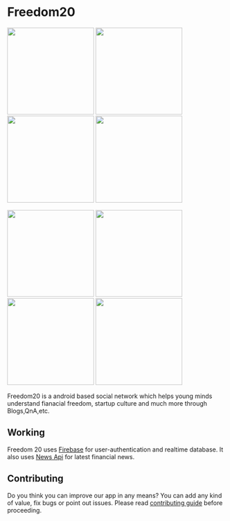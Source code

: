 # Freedom20

<p float="center">
  <img src="https://firebasestorage.googleapis.com/v0/b/freedom20-1dc06.appspot.com/o/readme%2FWhatsApp%20Image%202022-12-06%20at%208.06.31%20PM.jpeg?alt=media&token=fd9cc71b-2b6d-4ad2-85a9-efc3f8baceca" width="200">
  <img src="https://firebasestorage.googleapis.com/v0/b/freedom20-1dc06.appspot.com/o/readme%2FWhatsApp%20Image%202022-12-06%20at%208.06.34%20PM%20(1).jpeg?alt=media&token=30096e23-1288-4baa-86a9-0d98b3a915bc" width="200">
  <img src="https://firebasestorage.googleapis.com/v0/b/freedom20-1dc06.appspot.com/o/readme%2FWhatsApp%20Image%202022-12-06%20at%208.06.34%20PM.jpeg?alt=media&token=4386dc6c-6737-4704-9a81-44107a98a8e7" width="200">
  <img src="https://firebasestorage.googleapis.com/v0/b/freedom20-1dc06.appspot.com/o/readme%2FWhatsApp%20Image%202022-12-06%20at%208.06.33%20PM.jpeg?alt=media&token=53c97097-fbeb-427a-b27d-b0e21a1997a2" width="200">
</p>

<p float="center">
  <img src="https://firebasestorage.googleapis.com/v0/b/freedom20-1dc06.appspot.com/o/readme%2FWhatsApp%20Image%202022-12-06%20at%208.06.33%20PM%20(1).jpeg?alt=media&token=00e5b9a8-f5ac-4302-b674-1615db737f96" width="200">
  <img src="https://firebasestorage.googleapis.com/v0/b/freedom20-1dc06.appspot.com/o/readme%2FWhatsApp%20Image%202022-12-06%20at%208.06.32%20PM.jpeg?alt=media&token=2b510717-146d-46b2-aa33-16aad2b4b0f9" width="200">
  <img src="https://firebasestorage.googleapis.com/v0/b/freedom20-1dc06.appspot.com/o/readme%2FWhatsApp%20Image%202022-12-06%20at%208.06.32%20PM%20(2).jpeg?alt=media&token=ff2f5d7a-519f-4df3-b018-f2c78fffaaba" width="200">
  <img src="https://firebasestorage.googleapis.com/v0/b/freedom20-1dc06.appspot.com/o/readme%2FWhatsApp%20Image%202022-12-06%20at%208.06.32%20PM%20(1).jpeg?alt=media&token=89a83053-c7ea-4f92-a388-45a36f0594ca" width="200">
</p>



<p>Freedom20 is a android based social network which helps young minds understand fianacial freedom, startup culture and much more through 
Blogs,QnA,etc.</p>

## Working 

Freedom 20 uses [Firebase](https://firebase.google.com/) for user-authentication and realtime database. It also uses [News Api](https://newsapi.org/) for latest financial news.

## Contributing

Do you think you can improve our app in any means? You can add any kind of value, fix bugs or point out issues. Please read [contributing guide](https://github.com/adityasimant/Freedom20/blob/master/contributing.md) before proceeding.
